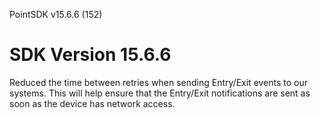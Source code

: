 PointSDK v15.6.6 (152)
# SDK Version 15.6.6

Reduced the time between retries when sending Entry/Exit events to our systems. This will help ensure that the Entry/Exit notifications are sent as soon as the device has network access.
